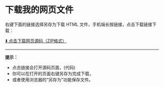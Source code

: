 # 下载我的网页文件

右键下面的链接选择另存为下载 HTML 文件，手机端长按链接，点击下载链接下载：

[⬇️ 点击下载网页源码（ZIP格式）](https://github.com/toby215/xuefengw/raw/main/index(10).html)


---

**提示：**  
- 点击链接会打开源码页面，(代码)  
- 你可以在打开的页面右键另存为完成下载，  
- 或者使用浏览器的“另存为”功能保存文件。  




